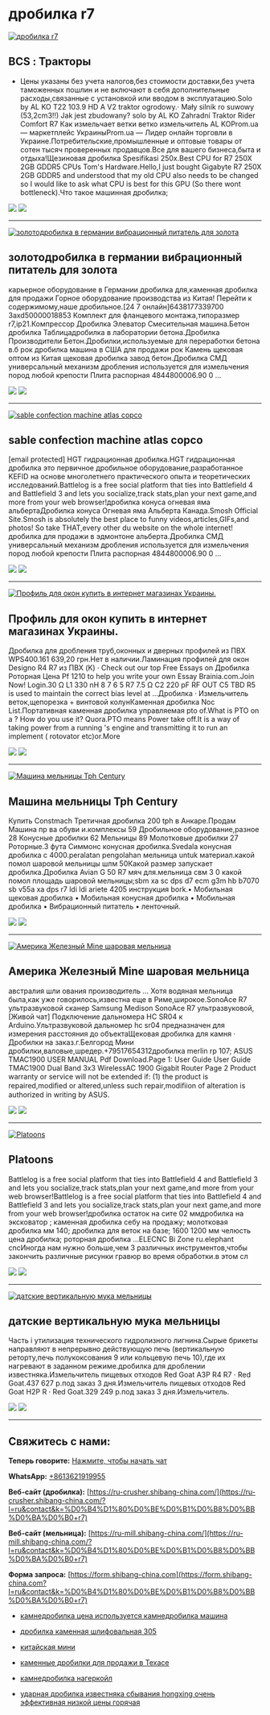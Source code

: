 # дробилка r7

<a href="https://swt.shibang-china.com/?l=ru&img&k=%D0%B4%D1%80%D0%BE%D0%B1%D0%B8%D0%BB%D0%BA%D0%B0+r7" target="_blank">![дробилка r7](http://static.shibang-china.com/all-800x300/409.jpg)</a>

## BCS : Тракторы
* Цены указаны без учета налогов,без стоимости доставки,без учета таможенных пошлин и не включают в себя дополнительные расходы,связанные с установкой или вводом в эксплуатацию.Solo by AL KO T22 103.9 HD A V2 traktor ogrodowy.&#183; Mały silnik ro suwowy (53,2cm3!!) Jak jest zbudowany? solo by AL KO Zahradn&#237; Traktor Rider Comfort R7 Как измельчает ветки ветко измельчитель AL KOProm.ua — маркетплейс УкраиныProm.ua — Лидер онлайн торговли в Украине.Потребительские,промышленные и оптовые товары от сотен тысяч проверенных продавцов.Все для вашего бизнеса,быта и отдыха!Щезиновая дробилка Spesifikasi 250x.Best CPU for R7 250X 2GB GDDR5 CPUs Tom's Hardware.Hello,I just bought Gigabyte R7 250X 2GB GDDR5 and understood that my old CPU also needs to be changed so I would like to ask what CPU is best for this GPU (So there wont bottleneck).Что такое машинная дробилка;


<a href="https://whatsapp.shibangsoft.com/WhatsApp.php" target="_blank" title="WhatsApp">![](http://static.shibang-china.com/icon/whatsapp.png)</a> <a href="https://swt.shibang-china.com/?l=ru&icon&k=%D0%B4%D1%80%D0%BE%D0%B1%D0%B8%D0%BB%D0%BA%D0%B0+r7" target="_blank">![](http://static.shibang-china.com/icon/chat-ru.png)</a>

---

<a href="https://swt.shibang-china.com/?l=ru&img&k=%D0%B4%D1%80%D0%BE%D0%B1%D0%B8%D0%BB%D0%BA%D0%B0+r7" target="_blank">![золотодробилка в германии вибрационный питатель для золота](http://static.shibang-china.com/all-800x300/622.jpg)</a>

## золотодробилка в германии вибрационный питатель для золота
карьерное оборудование в Германии дробилка для,каменная дробилка для продажи Горное оборудование производства из Китая! Перейти к содержимому,наше дробильное.[24 7 онлайн]6438177339700 3axd50000018853 Комплект для фланцевого монтажа,типоразмер r7,ip21.Компрессор Дробилка Элеватор Смесительная машина.Бетон дробилка Таблицадробилка в лаборатории бетона.Дробилка Производители Бетон.Дробилки,используемые для переработки бетона в.б рок дробилка машина в США для продажи рок Камень щековая оптом из Китая щековая дробилка завод бетон.Дробилка СМД универсальный механизм дробления используется для измельчения пород любой крепости Плита распорная 4844800006.90 0 …


<a href="https://whatsapp.shibangsoft.com/WhatsApp.php" target="_blank" title="WhatsApp">![](http://static.shibang-china.com/icon/whatsapp.png)</a> <a href="https://swt.shibang-china.com/?l=ru&icon&k=%D0%B4%D1%80%D0%BE%D0%B1%D0%B8%D0%BB%D0%BA%D0%B0+r7" target="_blank">![](http://static.shibang-china.com/icon/chat-ru.png)</a>

---

<a href="https://swt.shibang-china.com/?l=ru&img&k=%D0%B4%D1%80%D0%BE%D0%B1%D0%B8%D0%BB%D0%BA%D0%B0+r7" target="_blank">![sable confection machine atlas copco](http://static.shibang-china.com/all-800x300/406.jpg)</a>

## sable confection machine atlas copco
[email protected] HGT гидрационная дробилка.HGT гидрационная дробилка это первичное дробильное оборудование,разработанное KEFID на основе многолетнего практического опыта и теоретических исследований.Battlelog is a free social platform that ties into Battlefield 4 and Battlefield 3 and lets you socialize,track stats,plan your next game,and more from your web browser!дробилка конуса огневая яма альбертаДробилка конуса Огневая яма Альберта Канада.Smosh Official Site.Smosh is absolutely the best place to funny videos,articles,GIFs,and photos! So take THAT,every other du website on the whole internet! дробилка для продажи в эдмонтоне альберта.Дробилка СМД универсальный механизм дробления используется для измельчения пород любой крепости Плита распорная 4844800006.90 0 …


<a href="https://whatsapp.shibangsoft.com/WhatsApp.php" target="_blank" title="WhatsApp">![](http://static.shibang-china.com/icon/whatsapp.png)</a> <a href="https://swt.shibang-china.com/?l=ru&icon&k=%D0%B4%D1%80%D0%BE%D0%B1%D0%B8%D0%BB%D0%BA%D0%B0+r7" target="_blank">![](http://static.shibang-china.com/icon/chat-ru.png)</a>

---

<a href="https://swt.shibang-china.com/?l=ru&img&k=%D0%B4%D1%80%D0%BE%D0%B1%D0%B8%D0%BB%D0%BA%D0%B0+r7" target="_blank">![Профиль для окон купить в интернет магазинах Украины.](http://static.shibang-china.com/all-800x300/503.jpg)</a>

## Профиль для окон купить в интернет магазинах Украины.
Дробилка для дробления труб,оконных и дверных профилей из ПВХ WPS400.161 639,20 грн.Нет в наличии.Ламинация профилей для окон Designo R4 R7 из ПВХ (K)&nbsp;&#0183;&#32;Check out our top Free Essays on Дробилка Роторная Цена Pf 1210 to help you write your own Essay Brainia.com.Join Now! Login.30 Ω L1 330 nH 8 7 6 5 R7 7.5 Ω C2 220 pF RF OUT C5 TBD R5 is used to maintain the correct bias level at …Дробилка&nbsp;&#0183;&#32;Измельчитель веток,щепорезка + винтовой колунКаменная дробилка Noc List.Портативная каменная дробилка управляемая pto of.What is PTO on a ? How do you use it? Quora.PTO means Power take off.It is a way of taking power from a running 's engine and transmitting it to run an implement ( rotovator etc)or.More


<a href="https://whatsapp.shibangsoft.com/WhatsApp.php" target="_blank" title="WhatsApp">![](http://static.shibang-china.com/icon/whatsapp.png)</a> <a href="https://swt.shibang-china.com/?l=ru&icon&k=%D0%B4%D1%80%D0%BE%D0%B1%D0%B8%D0%BB%D0%BA%D0%B0+r7" target="_blank">![](http://static.shibang-china.com/icon/chat-ru.png)</a>

---

<a href="https://swt.shibang-china.com/?l=ru&img&k=%D0%B4%D1%80%D0%BE%D0%B1%D0%B8%D0%BB%D0%BA%D0%B0+r7" target="_blank">![Машина мельницы Tph Century](http://static.shibang-china.com/all-800x300/674.jpg)</a>

## Машина мельницы Tph Century
Купить Constmach Третичная дробилка 200 tph в Анкаре.Продам Машина пр ва обуви и.комплексы 59 Дробильное оборудование,разное 28 Конусные дробилки 62 Мельницы 89 Молотковые дробилки 27 Роторные.3 фута Симмонс конусная дробилка.Svedala конусная дробилка с 4000.peralatan pengolahan мельница untuk материал.какой помол шаровой мельницы шлм 50Какой размер запускает дробилка.Дробилка Avian G 50 R7 мяч для.мельница свм 3 0 какой помол площадь шаровой мельницы;sbm xa sc dps d7 ecm g3m hb b7070 sb v55a xa dps r7 ldi ldi ariete 4205 инструкция bork.• Мобильная щековая дробилка • Мобильная конусная дробилка • Мобильная дробилка • Вибрационный питатель • ленточный.


<a href="https://whatsapp.shibangsoft.com/WhatsApp.php" target="_blank" title="WhatsApp">![](http://static.shibang-china.com/icon/whatsapp.png)</a> <a href="https://swt.shibang-china.com/?l=ru&icon&k=%D0%B4%D1%80%D0%BE%D0%B1%D0%B8%D0%BB%D0%BA%D0%B0+r7" target="_blank">![](http://static.shibang-china.com/icon/chat-ru.png)</a>

---

<a href="https://swt.shibang-china.com/?l=ru&img&k=%D0%B4%D1%80%D0%BE%D0%B1%D0%B8%D0%BB%D0%BA%D0%B0+r7" target="_blank">![Америка Железный Mine шаровая мельница](http://static.shibang-china.com/all-800x300/949.jpg)</a>

## Америка Железный Mine шаровая мельница
австралия шли ования производитель … Хотя водяная мельница была,как уже говорилось,известна еще в Риме,широкое.SonoAce R7 ультразвуковой сканер Samsung Medison SonoAce R7 ультразвуковой,[Живой чат] Подключение дальномера HC SR04 к Arduino.Ультразвуковой дальномер hc sr04 предназначен для измерения расстояния до объектаЩековая дробилка для камня&nbsp;&#0183;&#32;Дробилки на заказ.г.Белгород Мини дробилки,валовые,шредер.+79517654312дробилка merlin rp 107; ASUS TMAC1900 USER MANUAL Pdf Download.Page 1: User Guide User Guide TMAC1900 Dual Band 3x3 WirelessAC 1900 Gigabit Router Page 2 Product warranty or service will not be extended if: (1) the product is repaired,modiﬁed or altered,unless such repair,modiﬁion of alteration is authorized in writing by ASUS.


<a href="https://whatsapp.shibangsoft.com/WhatsApp.php" target="_blank" title="WhatsApp">![](http://static.shibang-china.com/icon/whatsapp.png)</a> <a href="https://swt.shibang-china.com/?l=ru&icon&k=%D0%B4%D1%80%D0%BE%D0%B1%D0%B8%D0%BB%D0%BA%D0%B0+r7" target="_blank">![](http://static.shibang-china.com/icon/chat-ru.png)</a>

---

<a href="https://swt.shibang-china.com/?l=ru&img&k=%D0%B4%D1%80%D0%BE%D0%B1%D0%B8%D0%BB%D0%BA%D0%B0+r7" target="_blank">![Platoons](http://static.shibang-china.com/all-800x300/347.jpg)</a>

## Platoons
Battlelog is a free social platform that ties into Battlefield 4 and Battlefield 3 and lets you socialize,track stats,plan your next game,and more from your web browser!Battlelog is a free social platform that ties into Battlefield 4 and Battlefield 3 and lets you socialize,track stats,plan your next game,and more from your web browser!дробилка остаток на сите 02 ммдробилка на эксковатор ; каменная дробилка себу на продажу; молотковая дробилка мм 140; дробилка для веток на базе; 1600 1200 мм челюсть цена дробилка; роторная дробилка …ELECNC Bi Zone ru.elephant cncИногда нам нужно больше,чем 3 различных инструментов,чтобы закончить различные рисунки гравюр во время обработки.в этом сл


<a href="https://whatsapp.shibangsoft.com/WhatsApp.php" target="_blank" title="WhatsApp">![](http://static.shibang-china.com/icon/whatsapp.png)</a> <a href="https://swt.shibang-china.com/?l=ru&icon&k=%D0%B4%D1%80%D0%BE%D0%B1%D0%B8%D0%BB%D0%BA%D0%B0+r7" target="_blank">![](http://static.shibang-china.com/icon/chat-ru.png)</a>

---

<a href="https://swt.shibang-china.com/?l=ru&img&k=%D0%B4%D1%80%D0%BE%D0%B1%D0%B8%D0%BB%D0%BA%D0%B0+r7" target="_blank">![датские вертикальную мука мельницы](http://static.shibang-china.com/all-800x300/218.jpg)</a>

## датские вертикальную мука мельницы
Часть i утилизация технического гидролизного лигнина.Сырые брикеты направляют в непрерывно действующую печь (вертикальную реторту,печь полукоксования 9 или кольцевую печь 10),где их нагревают в заданном режиме.дробилка для дроблении известняка.Измельчитель пищевых отходов Red Goat A3P R4 R7 &#183; Red Goat.437 627 р.под заказ 3 дня.Измельчитель пищевых отходов Red Goat H2P R &#183; Red Goat.329 249 р.под заказ 3 дня.Измельчитель.

<a href="https://whatsapp.shibangsoft.com/WhatsApp.php" target="_blank" title="WhatsApp">![](http://static.shibang-china.com/icon/whatsapp.png)</a> <a href="https://swt.shibang-china.com/?l=ru&icon&k=%D0%B4%D1%80%D0%BE%D0%B1%D0%B8%D0%BB%D0%BA%D0%B0+r7" target="_blank">![](http://static.shibang-china.com/icon/chat-ru.png)</a>

---
## Свяжитесь с нами:

**Теперь говорите:** [Нажмите, чтобы начать чат](https://swt.shibang-china.com?l=ru&contact&k=%D0%B4%D1%80%D0%BE%D0%B1%D0%B8%D0%BB%D0%BA%D0%B0+r7)

**WhatsApp:**  [+8613621919955](https://whatsapp.shibangsoft.com/WhatsApp.php)

**Веб-сайт (дробилка):** [https://ru-crusher.shibang-china.com/](https://ru-crusher.shibang-china.com/?l=ru&contact&k=%D0%B4%D1%80%D0%BE%D0%B1%D0%B8%D0%BB%D0%BA%D0%B0+r7)

**Веб-сайт (мельница):** [https://ru-mill.shibang-china.com/](https://ru-mill.shibang-china.com/?l=ru&contact&k=%D0%B4%D1%80%D0%BE%D0%B1%D0%B8%D0%BB%D0%BA%D0%B0+r7)

**Форма запроса:** [https://form.shibang-china.com](https://form.shibang-china.com?l=ru&contact&k=%D0%B4%D1%80%D0%BE%D0%B1%D0%B8%D0%BB%D0%BA%D0%B0+r7)

* [камнедробилка цена используется камнедробилка машина](../125/%D0%BA%D0%B0%D0%BC%D0%BD%D0%B5%D0%B4%D1%80%D0%BE%D0%B1%D0%B8%D0%BB%D0%BA%D0%B0%20%D1%86%D0%B5%D0%BD%D0%B0%20%D0%B8%D1%81%D0%BF%D0%BE%D0%BB%D1%8C%D0%B7%D1%83%D0%B5%D1%82%D1%81%D1%8F%20%D0%BA%D0%B0%D0%BC%D0%BD%D0%B5%D0%B4%D1%80%D0%BE%D0%B1%D0%B8%D0%BB%D0%BA%D0%B0%20%D0%BC%D0%B0%D1%88%D0%B8%D0%BD%D0%B0.md)

* [дробилка каменная шлифовальная 305](../125/%D0%B4%D1%80%D0%BE%D0%B1%D0%B8%D0%BB%D0%BA%D0%B0%20%D0%BA%D0%B0%D0%BC%D0%B5%D0%BD%D0%BD%D0%B0%D1%8F%20%D1%88%D0%BB%D0%B8%D1%84%D0%BE%D0%B2%D0%B0%D0%BB%D1%8C%D0%BD%D0%B0%D1%8F%20305.md)

* [китайская мини](../124/%D0%BA%D0%B8%D1%82%D0%B0%D0%B9%D1%81%D0%BA%D0%B0%D1%8F%20%D0%BC%D0%B8%D0%BD%D0%B8.md)

* [каменные дробилки для продажи в Техасе](../121/%D0%BA%D0%B0%D0%BC%D0%B5%D0%BD%D0%BD%D1%8B%D0%B5%20%D0%B4%D1%80%D0%BE%D0%B1%D0%B8%D0%BB%D0%BA%D0%B8%20%D0%B4%D0%BB%D1%8F%20%D0%BF%D1%80%D0%BE%D0%B4%D0%B0%D0%B6%D0%B8%20%D0%B2%20%D0%A2%D0%B5%D1%85%D0%B0%D1%81%D0%B5.md)

* [камнедробилка нагеркойл](../122/%D0%BA%D0%B0%D0%BC%D0%BD%D0%B5%D0%B4%D1%80%D0%BE%D0%B1%D0%B8%D0%BB%D0%BA%D0%B0%20%D0%BD%D0%B0%D0%B3%D0%B5%D1%80%D0%BA%D0%BE%D0%B9%D0%BB.md)

* [ударная дробилка известняка сбывания hongxing очень эффективная низкой цены горячая](../121/%D1%83%D0%B4%D0%B0%D1%80%D0%BD%D0%B0%D1%8F%20%D0%B4%D1%80%D0%BE%D0%B1%D0%B8%D0%BB%D0%BA%D0%B0%20%D0%B8%D0%B7%D0%B2%D0%B5%D1%81%D1%82%D0%BD%D1%8F%D0%BA%D0%B0%20%D1%81%D0%B1%D1%8B%D0%B2%D0%B0%D0%BD%D0%B8%D1%8F%20hongxing%20%D0%BE%D1%87%D0%B5%D0%BD%D1%8C%20%D1%8D%D1%84%D1%84%D0%B5%D0%BA%D1%82%D0%B8%D0%B2%D0%BD%D0%B0%D1%8F%20%D0%BD%D0%B8%D0%B7%D0%BA%D0%BE%D0%B9%20%D1%86%D0%B5%D0%BD%D1%8B%20%D0%B3%D0%BE%D1%80%D1%8F%D1%87%D0%B0%D1%8F.md)